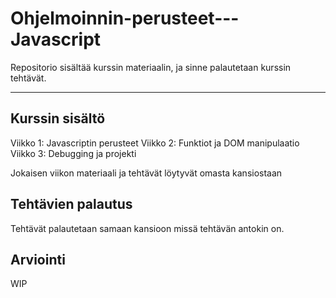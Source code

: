 # Ohjelmoinnin-perusteet---Javascript

Repositorio sisältää kurssin materiaalin, ja sinne palautetaan kurssin tehtävät.


---
## Kurssin sisältö

Viikko 1: Javascriptin perusteet
Viikko 2: Funktiot ja DOM manipulaatio
Viikko 3: Debugging ja projekti

Jokaisen viikon materiaali ja tehtävät löytyvät omasta kansiostaan


## Tehtävien palautus

Tehtävät palautetaan samaan kansioon missä tehtävän antokin on.

## Arviointi

WIP
